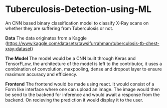 # Tuberculosis-Detection-using-ML
An CNN based binary classification model to classify X-Ray scans on whether they are suffering from Tuberculosis or not. 

**Data**
The data originates from a Kaggle (https://www.kaggle.com/datasets/tawsifurrahman/tuberculosis-tb-chest-xray-dataset)

**The Model**
The model would be a CNN built through Keras and TensorFLow, the architecture of the model is left to the contributor, it uses a combination of convolution, maxpooling, dense and dropout layer to ensure maximum accuracy and efficiency. 

**Frontend**
The frontend would be made using react. It would consist of a Form like interface where one can upload an image. The image would then be send to the backend for inference and would await a response from the backend. On recieving the prediction it would display it to the user.
